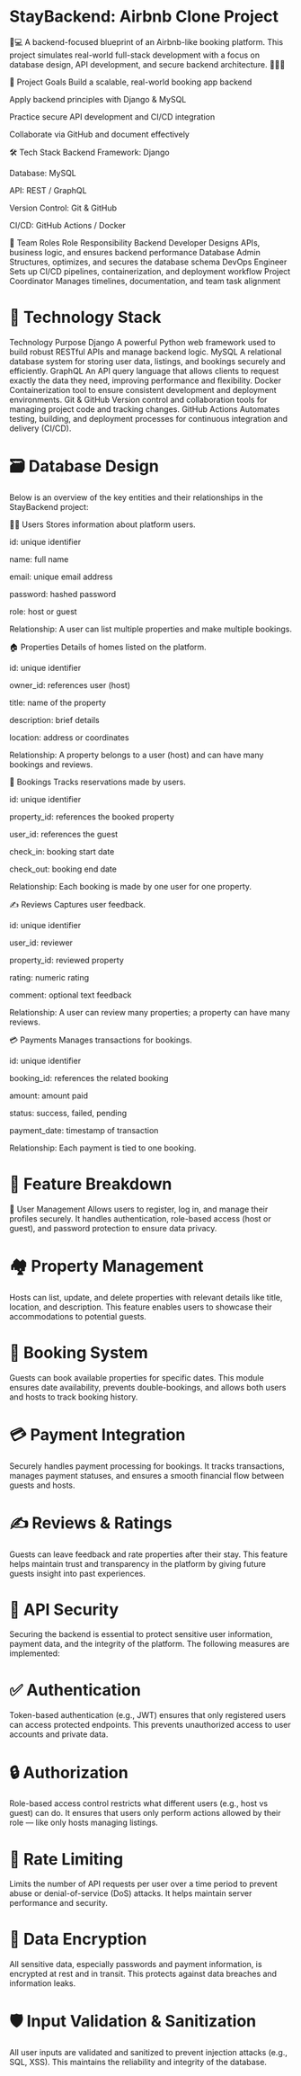 # StayBackend: Airbnb Clone Project
🏡💻 A backend-focused blueprint of an Airbnb-like booking platform. This project simulates real-world full-stack development with a focus on database design, API development, and secure backend architecture.  🚀🔐🧠

🚀 Project Goals
Build a scalable, real-world booking app backend

Apply backend principles with Django & MySQL

Practice secure API development and CI/CD integration

Collaborate via GitHub and document effectively

🛠️ Tech Stack
Backend Framework: Django

Database: MySQL

API: REST / GraphQL

Version Control: Git & GitHub

CI/CD: GitHub Actions / Docker

👥 Team Roles
Role	Responsibility
Backend Developer	Designs APIs, business logic, and ensures backend performance
Database Admin	Structures, optimizes, and secures the database schema
DevOps Engineer	Sets up CI/CD pipelines, containerization, and deployment workflow
Project Coordinator	Manages timelines, documentation, and team task alignment

# 🧰 Technology Stack
Technology	Purpose
Django	A powerful Python web framework used to build robust RESTful APIs and manage backend logic.
MySQL	A relational database system for storing user data, listings, and bookings securely and efficiently.
GraphQL	An API query language that allows clients to request exactly the data they need, improving performance and flexibility.
Docker	Containerization tool to ensure consistent development and deployment environments.
Git & GitHub	Version control and collaboration tools for managing project code and tracking changes.
GitHub Actions	Automates testing, building, and deployment processes for continuous integration and delivery (CI/CD).

# 🗃️ Database Design
Below is an overview of the key entities and their relationships in the StayBackend project:

🧑‍💼 Users
Stores information about platform users.

id: unique identifier

name: full name

email: unique email address

password: hashed password

role: host or guest

Relationship:
A user can list multiple properties and make multiple bookings.

🏠 Properties
Details of homes listed on the platform.

id: unique identifier

owner_id: references user (host)

title: name of the property

description: brief details

location: address or coordinates

Relationship:
A property belongs to a user (host) and can have many bookings and reviews.

📅 Bookings
Tracks reservations made by users.

id: unique identifier

property_id: references the booked property

user_id: references the guest

check_in: booking start date

check_out: booking end date

Relationship:
Each booking is made by one user for one property.

✍️ Reviews
Captures user feedback.

id: unique identifier

user_id: reviewer

property_id: reviewed property

rating: numeric rating

comment: optional text feedback

Relationship:
A user can review many properties; a property can have many reviews.

💳 Payments
Manages transactions for bookings.

id: unique identifier

booking_id: references the related booking

amount: amount paid

status: success, failed, pending

payment_date: timestamp of transaction

Relationship:
Each payment is tied to one booking.

# 🧩 Feature Breakdown
👤 User Management
Allows users to register, log in, and manage their profiles securely. It handles authentication, role-based access (host or guest), and password protection to ensure data privacy.

# 🏘️ Property Management
Hosts can list, update, and delete properties with relevant details like title, location, and description. This feature enables users to showcase their accommodations to potential guests.

# 📅 Booking System
Guests can book available properties for specific dates. This module ensures date availability, prevents double-bookings, and allows both users and hosts to track booking history.

# 💳 Payment Integration
Securely handles payment processing for bookings. It tracks transactions, manages payment statuses, and ensures a smooth financial flow between guests and hosts.

# ✍️ Reviews & Ratings
Guests can leave feedback and rate properties after their stay. This feature helps maintain trust and transparency in the platform by giving future guests insight into past experiences.


# 🔐 API Security
Securing the backend is essential to protect sensitive user information, payment data, and the integrity of the platform. The following measures are implemented:

# ✅ Authentication
Token-based authentication (e.g., JWT) ensures that only registered users can access protected endpoints. This prevents unauthorized access to user accounts and private data.

# 🔒 Authorization
Role-based access control restricts what different users (e.g., host vs guest) can do. It ensures that users only perform actions allowed by their role — like only hosts managing listings.

# 🚫 Rate Limiting
Limits the number of API requests per user over a time period to prevent abuse or denial-of-service (DoS) attacks. It helps maintain server performance and security.

# 🔐 Data Encryption
All sensitive data, especially passwords and payment information, is encrypted at rest and in transit. This protects against data breaches and information leaks.

# 🛡️ Input Validation & Sanitization
All user inputs are validated and sanitized to prevent injection attacks (e.g., SQL, XSS). This maintains the reliability and integrity of the database.
